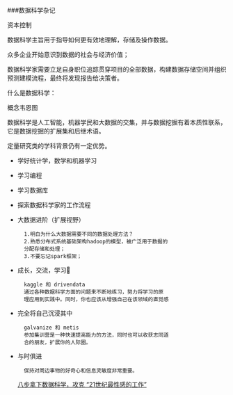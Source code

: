 ###数据科学杂记

资本控制

数据科学主旨用于指导如何更有效地理解，存储及操作数据。

众多企业开始意识到数据的社会与经济价值；

数据科学家需要立足自身职位追踪贯穿项目的全部数据，构建数据存储空间并组织预测建模流程，最终将发现报告给决策者。

什么是数据科学：

概念韦恩图

数据科学是人工智能，机器学民和大数据的交集，并与数据挖掘有着本质性联系，它是数据挖掘的扩展集和后继术语。

定量研究类的学科背景仍有一定优势。

- 学好统计学，数学和机器学习
- 学习编程
- 学习数据库
- 探索数据科学家的工作流程
- 大数据进阶（扩展视野）
		
		1.明白为什么大数据需要不同的数据处理方法？
		2.熟悉分布式系统基础架构hadoop的模型，被广泛用于数据的
		分配存储和处理；
		3.不要忘记spark框架；
- 成长，交流，学习
		
		kaggle 和 drivendata
		通过各种数据科学方面的问题来不断地练习，努力将学习的原
		理应用到实践中。同时，你也应该从增强自己在该领域的直觉感
- 完全将自己沉浸其中

		galvanize 和 metis
		参加集训营是一种快速提高能力的方法，同时也可以收获志同道
		合的朋友，扩展你的人际圈。
- 与时俱进
		
		保持对周边事物的好奇心和信息灵敏度非常重要。
		
	[八步拿下数据科学，攻克 “21世纪最性感的工作”](http://www.leiphone.com/news/201611/cNhCljeLZex5chS9.html)